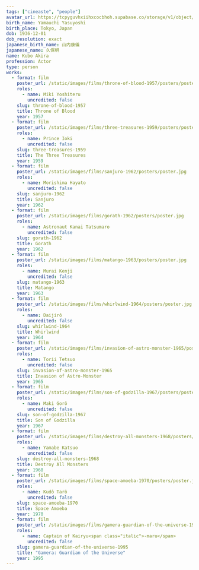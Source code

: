 ```yaml
---
tags: ["cineaste", "people"]
avatar_url: https://tcpyguvhxiihxcocbhoh.supabase.co/storage/v1/object/public/godzilla-cineaste-public/content/people/kubo-akira/kubo-akira.jpg
birth_name: Yamauchi Yasuyoshi
birth_place: Tokyo, Japan
dob: 1936-12-01
dob_resolution: exact
japanese_birth_name: 山内康儀
japanese_name: 久保明
name: Kubo Akira
profession: Actor
type: person
works:
  - format: film
    poster_url: /static/images/films/throne-of-blood-1957/posters/poster.jpg
    roles:
      - name: Miki Yoshiteru
        uncredited: false
    slug: throne-of-blood-1957
    title: Throne of Blood
    year: 1957
  - format: film
    poster_url: /static/images/films/three-treasures-1959/posters/poster.jpg
    roles:
      - name: Prince Ioki
        uncredited: false
    slug: three-treasures-1959
    title: The Three Treasures
    year: 1959
  - format: film
    poster_url: /static/images/films/sanjuro-1962/posters/poster.jpg
    roles:
      - name: Morishima Hayato
        uncredited: false
    slug: sanjuro-1962
    title: Sanjuro
    year: 1962
  - format: film
    poster_url: /static/images/films/gorath-1962/posters/poster.jpg
    roles:
      - name: Astronaut Kanai Tatsumaro
        uncredited: false
    slug: gorath-1962
    title: Gorath
    year: 1962
  - format: film
    poster_url: /static/images/films/matango-1963/posters/poster.jpg
    roles:
      - name: Murai Kenji
        uncredited: false
    slug: matango-1963
    title: Matango
    year: 1963
  - format: film
    poster_url: /static/images/films/whirlwind-1964/posters/poster.jpg
    roles:
      - name: Daijirô
        uncredited: false
    slug: whirlwind-1964
    title: Whirlwind
    year: 1964
  - format: film
    poster_url: /static/images/films/invasion-of-astro-monster-1965/posters/poster.jpg
    roles:
      - name: Torii Tetsuo
        uncredited: false
    slug: invasion-of-astro-monster-1965
    title: Invasion of Astro-Monster
    year: 1965
  - format: film
    poster_url: /static/images/films/son-of-godzilla-1967/posters/poster.jpg
    roles:
      - name: Maki Gorô
        uncredited: false
    slug: son-of-godzilla-1967
    title: Son of Godzilla
    year: 1967
  - format: film
    poster_url: /static/images/films/destroy-all-monsters-1968/posters/poster.jpg
    roles:
      - name: Yamabe Katsuo
        uncredited: false
    slug: destroy-all-monsters-1968
    title: Destroy All Monsters
    year: 1968
  - format: film
    poster_url: /static/images/films/space-amoeba-1970/posters/poster.jpg
    roles:
      - name: Kudô Tarô
        uncredited: false
    slug: space-amoeba-1970
    title: Space Amoeba
    year: 1970
  - format: film
    poster_url: /static/images/films/gamera-guardian-of-the-universe-1995/posters/poster.jpg
    roles:
      - name: Captain of Kairyu<span class="italic">-maru</span>
        uncredited: false
    slug: gamera-guardian-of-the-universe-1995
    title: "Gamera: Guardian of the Universe"
    year: 1995
---
```

